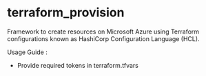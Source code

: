 # terraform_provision

Framework to create resources on Microsoft Azure using Terraform configurations known as HashiCorp Configuration Language (HCL).

Usage Guide :
 - Provide required tokens in terraform.tfvars 
